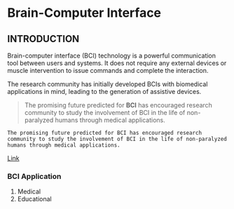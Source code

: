 # Brain-Computer Interface
## INTRODUCTION 

Brain-computer interface (BCI) technology is a powerful communication tool
between users and systems. It does not require any external devices or muscle
intervention to issue commands and complete the interaction.

The research community has initially developed  BCIs with biomedical applications in mind,
leading to the generation of assistive devices.


> The promising future predicted for **BCI** has encouraged research
community to study the involvement of BCI in the life of non-paralyzed humans
through medical applications.

`The promising future predicted for BCI has encouraged research
community to study the involvement of BCI in the life of non-paralyzed humans
through medical applications.`

[Link](https://en.wikipedia.org/wiki/Brain%E2%80%93computer_interface)

### BCI Application

1. Medical
2. Educational
